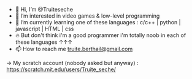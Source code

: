 - 👋 Hi, I’m @Truiteseche
- 👀 I’m interested in video games & low-level programming
- 🌱 I’m currently learning one of these languages : c/c++ | python | javascript | HTML | css
- 🔥 But don't think i'm a good programmer i'm totally noob in each of these languages ↑↑↑
- 📫 How to reach me truite.berthail@gmail.com

-> My scratch account (nobody asked but anyway) : https://scratch.mit.edu/users/Truite_seche/

<!---
Truiteseche/Truiteseche is a ✨ special ✨ repository because its `README.md` (this file) appears on your GitHub profile.
You can click the Preview link to take a look at your changes.
--->
